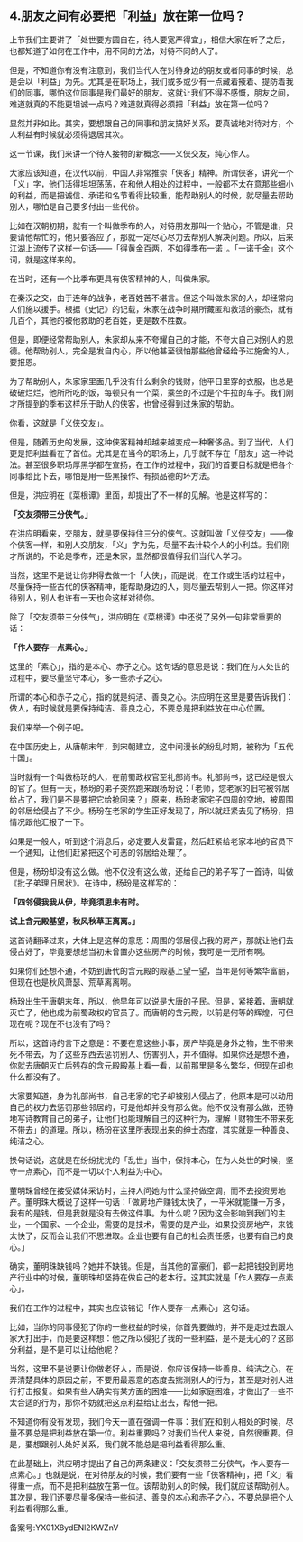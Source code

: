## 4.朋友之间有必要把「利益」放在第一位吗？
上节我们主要讲了「处世要方圆自在，待人要宽严得宜」，相信大家在听了之后，也都知道了如何在工作中，用不同的方法，对待不同的人了。


但是，不知道你有没有注意到，我们当代人在对待身边的朋友或者同事的时候，总是会以「利益」为先。尤其是在职场上，我们或多或少有一点藏着掖着、提防着我们的同事，哪怕这位同事是我们最好的朋友。这就让我们不得不感慨，朋友之间，难道就真的不能更坦诚一点吗？难道就真得必须把「利益」放在第一位吗？


显然并非如此。其实，要想跟自己的同事和朋友搞好关系，要真诚地对待对方，个人利益有时候就必须得退居其次。


这一节课，我们来讲一个待人接物的新概念——义侠交友，纯心作人。


大家应该知道，在汉代以前，中国人非常推崇「侠客」精神。所谓侠客，讲究一个「义」字，他们活得坦坦荡荡，在和他人相处的过程中，一般都不太在意那些细小的利益，而是把诚信、承诺和名节看得比较重，能帮助别人的时候，就尽量去帮助别人，哪怕是自己要多付出一些代价。


比如在汉朝初期，就有一个叫做季布的人，对待朋友那叫一个贴心，不管是谁，只要请他帮忙的，他只要答应了，那就一定尽心尽力去帮别人解决问题。所以，后来江湖上流传了这样一句话——「得黄金百两，不如得季布一诺」。「一诺千金」这个词，就是这样来的。


在当时，还有一个比季布更具有侠客精神的人，叫做朱家。


在秦汉之交，由于连年的战争，老百姓苦不堪言。但这个叫做朱家的人，却经常向人们施以援手。根据《史记》的记载，朱家在战争时期所藏匿和救活的豪杰，就有几百个，其他的被他救助的老百姓，更是数不胜数。


但是，即便经常帮助别人，朱家却从来不夸耀自己的才能，不夸大自己对别人的恩德。他帮助别人，完全是发自内心，所以他甚至很怕那些他曾经给予过施舍的人，要报恩。


为了帮助别人，朱家家里面几乎没有什么剩余的钱财，他平日里穿的衣服，也总是破破烂烂，他所所吃的饭，每顿只有一个菜，乘坐的不过是个牛拉的车子。我们刚才所提到的季布这样乐于助人的侠客，也曾经得到过朱家的帮助。


你看，这就是「义侠交友」。


但是，随着历史的发展，这种侠客精神却越来越变成一种奢侈品。到了当代，人们更是把利益看在了首位。尤其是在当今的职场上，几乎就不存在「朋友」这一种说法。甚至很多职场厚黑学都在宣扬，在工作的过程中，我们的首要目标就是把各个同事给比下去，哪怕是用一些黑操作、有损品德的坏方法。


但是，洪应明在《菜根谭》里面，却提出了不一样的见解。他是这样写的：


**「交友须带三分侠气。」**


在洪应明看来，交朋友，就是要保持住三分的侠气。这就叫做「义侠交友」——像个侠客一样，和别人交朋友，「义」字为先，尽量不去计较个人的小利益。我们刚才所说的，不论是季布，还是朱家，显然都很值得我们当代人学习。


当然，这里不是说让你非得去做一个「大侠」，而是说，在工作或生活的过程中，尽量保持一些古代的侠客精神，能帮助身边的人，则尽量去帮别人一把。你这样对待别人，别人也许有一天也会这样对待你。


除了「交友须带三分侠气」，洪应明在《菜根谭》中还说了另外一句非常重要的话：


**「作人要存一点素心。」**


这里的「素心」，指的是本心、赤子之心。这句话的意思是说：我们在为人处世的过程中，要尽量坚守本心，多一些赤子之心。


所谓的本心和赤子之心，指的就是纯洁、善良之心。洪应明在这里是要告诉我们：做人，有时候就是要保持纯洁、善良之心，不要总是把利益放在中心位置。


我们来举一个例子吧。


在中国历史上，从唐朝末年，到宋朝建立，这中间漫长的纷乱时期，被称为「五代十国」。


当时就有一个叫做杨玢的人，在前蜀政权官至礼部尚书。礼部尚书，这已经是很大的官了。但有一天，杨玢的弟子突然跑来跟杨玢说：「老师，您老家的旧宅被邻居给占了，我们是不是要把它给抢回来？」原来，杨玢老家宅子四周的空地，被周围的邻居给侵占了不少。杨玢在老家的学生正好发现了，所以就赶紧去见了杨玢，把情况跟他汇报了一下。


如果是一般人，听到这个消息后，必定要大发雷霆，然后赶紧给老家本地的官员下一个通知，让他们赶紧把这个可恶的邻居给处理了。


但是，杨玢却没有这么做。他不仅没有这么做，还给自己的弟子写了一首诗，叫做《批子弟理旧居状》。在诗中，杨玢是这样写的：


**「四邻侵我我从伊，毕竟须思未有时。**


**试上含元殿基望，秋风秋草正离离。」**


这首诗翻译过来，大体上是这样的意思：周围的邻居侵占我的房产，那就让他们去侵占好了，毕竟要想想当初未曾置办这些房产的时候，我可是一无所有啊。


如果你们还想不通，不妨到唐代的含元殿的殿基上望一望，当年是何等繁华富丽，但现在也是秋风萧瑟、荒草离离啊。


杨玢出生于唐朝末年，所以，他早年可以说是大唐的子民。但是，紧接着，唐朝就灭亡了，他也成为前蜀政权的官员了。而唐朝的含元殿，以前是何等的辉煌，可但现在呢？现在不也没有了吗？


所以，这首诗的言下之意是：不要在意这些小事，房产毕竟是身外之物，生不带来死不带去，为了这些东西去惩罚别人、伤害别人，并不值得。如果你还是想不通，你就去唐朝灭亡后残存的含元殿殿基上看一看，以前那里是多么繁华，但现在却也什么都没有了。


大家要知道，身为礼部尚书，自己老家的宅子却被别人侵占了，他原本是可以动用自己的权力去惩罚那些邻居的，可是他却并没有那么做。他不仅没有那么做，还特地写诗教育自己的弟子，让他们也能理解自己的这种行为，理解「财物生不带来死不带去」的道理。所以，杨玢在这里所表现出来的绅士态度，其实就是一种善良、纯洁之心。


换句话说，这就是在纷纷扰扰的「乱世」当中，保持本心，在为人处世的时候，坚守一点素心，而不是一切以个人利益为中心。


董明珠曾经在接受媒体采访时，主持人问她为什么坚持做空调，而不去投资房地产。董明珠大概说了这样一句话：「做房地产赚钱太快了，一平米就能赚一万多，我有的是钱，但是我就是没有去做这件事。为什么呢？因为这会影响到我们的主业，一个国家、一个企业，需要的是技术，需要的是产业，如果投资房地产，来钱太快了，反而会让我们不思进取。企业也要有自己的社会责任感，也要有自己的良心。」


确实，董明珠缺钱吗？她并不缺钱。但是，当其他的富豪们，都一起把钱投到房地产行业中的时候，董明珠却坚持在做自己的老本行。这其实就是「作人要存一点素心」。


我们在工作的过程中，其实也应该铭记「作人要存一点素心」这句话。


比如，当你的同事侵犯了你的一些权益的时候，你首先要做的，并不是走过去跟人家大打出手，而是要这样想：他之所以侵犯了我的一些利益，是不是无心的？这部分利益，是不是可以让给他呢？


当然，这里不是说要让你做老好人，而是说，你应该保持一些善良、纯洁之心，在弄清楚具体的原因之前，不要用最恶意的态度去揣测别人的行为，甚至是对别人进行打击报复。如果有些人确实有某方面的困难——比如家庭困难，才做出了一些不太合适的行为，那你不妨就把这点利益给让出去，帮他一把。


不知道你有没有发现，我们今天一直在强调一件事：我们在和别人相处的时候，尽量不要总是把利益放在第一位。利益重要吗？对我们当代人来说，自然很重要。但是，要想跟别人处好关系，我们就不能总是把利益看得那么重。


在此基础上，洪应明才提出了自己的两条建议：「交友须带三分侠气，作人要存一点素心。」也就是说，在对待朋友的时候，我们要有一些「侠客精神」，把「义」看得重一点，而不是把利益放在第一位。该帮助别人的时候，我们就应该帮助别人。其次是，我们还要尽量多保持一些纯洁、善良的本心和赤子之心，不要总是把个人利益看得那么重。


备案号:YX01X8ydENl2KWZnV

